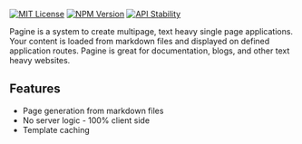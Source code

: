 [![MIT License](https://img.shields.io/badge/license-MIT-blue.svg)]()
[![NPM Version](https://img.shields.io/npm/v/pagine.svg)]()
[![API Stability](https://img.shields.io/badge/stability-experimental-orange.svg)]()

Pagine is a system to create multipage, text heavy single page applications. Your content is loaded from markdown files and displayed on defined application routes. Pagine is great for documentation, blogs, and other text heavy websites.

## Features

- Page generation from markdown files
- No server logic - 100% client side
- Template caching